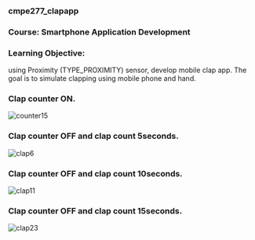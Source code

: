 ### cmpe277_clapapp
### Course: Smartphone Application Development

### Learning Objective:
using Proximity (TYPE_PROXIMITY) sensor, develop mobile clap app. The goal is to simulate clapping using mobile phone and hand.

### Clap counter ON.
![counter15](screenshots/counter15.jpeg)

### Clap counter OFF and clap count 5seconds.

![clap6](screenshots/clap6.jpeg)

### Clap counter OFF and clap count 10seconds.

![clap11](screenshots/clap11.jpeg)

### Clap counter OFF and clap count 15seconds.
![clap23](screenshots/clap23.jpeg)





